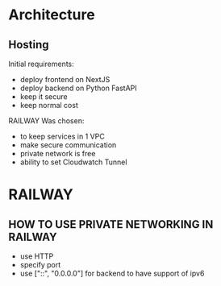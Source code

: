 # Architecture 
## Hosting
Initial requirements:
- deploy frontend on NextJS
- deploy backend on Python FastAPI
- keep it secure
- keep normal cost

RAILWAY Was chosen:
- to keep services in 1 VPC
- make secure communication
- private network is free
- ability to set Cloudwatch Tunnel

# RAILWAY
## HOW TO USE PRIVATE NETWORKING IN RAILWAY
- use HTTP
- specify port
- use ["::", "0.0.0.0"] for backend to have support of ipv6

